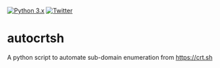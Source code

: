 [![Python 3.x](https://img.shields.io/badge/python-3.x-yellow)](https://www.python.org/) 
[![Twitter](https://img.shields.io/badge/twitter-%40aseer____-blue)](https://twitter.com/As33r__)

# autocrtsh
A python script to automate sub-domain enumeration from https://crt.sh
